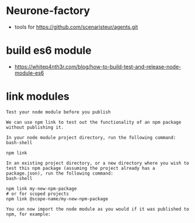 # Neurone-factory

- tools for https://github.com/scenaristeur/agents.git




# build es6 module
- https://whitep4nth3r.com/blog/how-to-build-test-and-release-node-module-es6


# link modules

```
Test your node module before you publish

We can use npm link to test out the functionality of an npm package without publishing it.

In your node module project directory, run the following command:
bash-shell

npm link

In an existing project directory, or a new directory where you wish to test this npm package (assuming the project already has a package.json), run the following command:
bash-shell

npm link my-new-npm-package
# or for scoped projects
npm link @scope-name/my-new-npm-package

You can now import the node module as you would if it was published to npm, for example:


```
